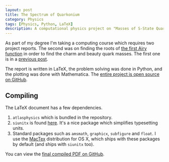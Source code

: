 ```yaml
---
layout: post
title: The Spectrum of Quarkonium
category: Physics
tags: [Physics, Python, LaTeX]
description: A computational physics project on "Masses of S-State Quarkonium via the Roots of the Airy Function Ai(x)".
---
```


As part of my degree I'm taking a computing course which requires two project reports. The second was on finding the roots of [the first Airy function](http://mathworld.wolfram.com/AiryFunctions.html) in order to find the charm and beauty quark masses. The first one is in a [previous post](/2012/04/scattering-cross-sections).

The report is written in LaTeX, the problem solving was done in Python, and the plotting was done with Mathematica. The [entire project is open source on GitHub](https://github.com/alexpearce/meson-masses).

Compiling
---------

The LaTeX document has a few dependencies.

1. `atlasphysics` which is bundled in the repository.
2. `siunitx` is found [here](ftp://tug.ctan.org/tex-archive/macros/latex/contrib/siunitx/). It's a nice package which simplifies typesetting units.
3. Standard packages such as `amsmath`, `graphicx`, `subfigure` and `float`. I use the [MacTex](http://www.tug.org/mactex/2011/) distribution for OS X, which ships with these packages by default (and ships with `siunitx` too).

You can view the [final compiled PDF on GitHub](https://github.com/downloads/alexpearce/meson-masses/Report.pdf).